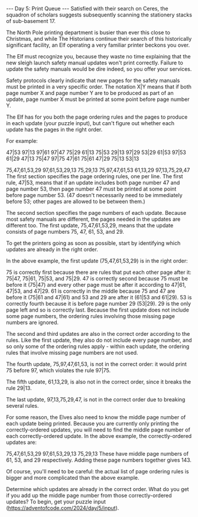 --- Day 5: Print Queue ---
Satisfied with their search on Ceres, the squadron of scholars suggests subsequently scanning the stationery stacks of 
sub-basement 17.

The North Pole printing department is busier than ever this close to Christmas, and while The Historians continue their 
search of this historically significant facility, an Elf operating a very familiar printer beckons you over.

The Elf must recognize you, because they waste no time explaining that the new sleigh launch safety manual updates won't 
print correctly. Failure to update the safety manuals would be dire indeed, so you offer your services.

Safety protocols clearly indicate that new pages for the safety manuals must be printed in a very specific order. The 
notation X|Y means that if both page number X and page number Y are to be produced as part of an update, page number X 
must be printed at some point before page number Y.

The Elf has for you both the page ordering rules and the pages to produce in each update (your puzzle input), but can't 
figure out whether each update has the pages in the right order.

For example:

47|53
97|13
97|61
97|47
75|29
61|13
75|53
29|13
97|29
53|29
61|53
97|53
61|29
47|13
75|47
97|75
47|61
75|61
47|29
75|13
53|13

75,47,61,53,29
97,61,53,29,13
75,29,13
75,97,47,61,53
61,13,29
97,13,75,29,47
The first section specifies the page ordering rules, one per line. The first rule, 47|53, means that if an update 
includes both page number 47 and page number 53, then page number 47 must be printed at some point before page number 53. 
(47 doesn't necessarily need to be immediately before 53; other pages are allowed to be between them.)

The second section specifies the page numbers of each update. Because most safety manuals are different, the pages needed 
in the updates are different too. The first update, 75,47,61,53,29, means that the update consists of page numbers 75, 
47, 61, 53, and 29.

To get the printers going as soon as possible, start by identifying which updates are already in the right order.

In the above example, the first update (75,47,61,53,29) is in the right order:

75 is correctly first because there are rules that put each other page after it: 75|47, 75|61, 75|53, and 75|29.
47 is correctly second because 75 must be before it (75|47) and every other page must be after it according to 47|61, 47|53, and 47|29.
61 is correctly in the middle because 75 and 47 are before it (75|61 and 47|61) and 53 and 29 are after it (61|53 and 61|29).
53 is correctly fourth because it is before page number 29 (53|29).
29 is the only page left and so is correctly last.
Because the first update does not include some page numbers, the ordering rules involving those missing page numbers are ignored.

The second and third updates are also in the correct order according to the rules. Like the first update, they also do 
not include every page number, and so only some of the ordering rules apply - within each update, the ordering rules 
that involve missing page numbers are not used.

The fourth update, 75,97,47,61,53, is not in the correct order: it would print 75 before 97, which violates the rule 97|75.

The fifth update, 61,13,29, is also not in the correct order, since it breaks the rule 29|13.

The last update, 97,13,75,29,47, is not in the correct order due to breaking several rules.

For some reason, the Elves also need to know the middle page number of each update being printed. Because you are 
currently only printing the correctly-ordered updates, you will need to find the middle page number of each 
correctly-ordered update. In the above example, the correctly-ordered updates are:

75,47,61,53,29
97,61,53,29,13
75,29,13
These have middle page numbers of 61, 53, and 29 respectively. Adding these page numbers together gives 143.

Of course, you'll need to be careful: the actual list of page ordering rules is bigger and more complicated than the above example.

Determine which updates are already in the correct order. What do you get if you add up the middle page number from 
those correctly-ordered updates? To begin, get your puzzle input (https://adventofcode.com/2024/day/5/input).



